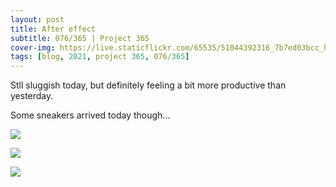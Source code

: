 ```yaml
---
layout: post
title: After effect
subtitle: 076/365 | Project 365
cover-img: https://live.staticflickr.com/65535/51044392316_7b7ed03bcc_h.jpg
tags: [blog, 2021, project 365, 076/365]
---
```

<style>
  .intro-header.big-img {
    background-position:center 
  }
</style>
Stll sluggish today, but definitely feeling a bit more productive than yesterday.

Some sneakers arrived today though... 
<p class="post-img-wrap">
  <img src="https://live.staticflickr.com/65535/51044392316_7b7ed03bcc_h.jpg">
</p>
<p class="post-img-wrap">
  <img src="https://live.staticflickr.com/65535/51043322268_fed99f597d_h.jpg">
</p>
<p class="post-img-wrap">
  <img src="https://live.staticflickr.com/65535/51044051251_6c8a187e9a_h.jpg">
</p>

